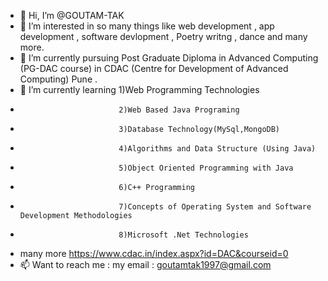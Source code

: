 - 👋 Hi, I’m @GOUTAM-TAK
- 👀 I’m interested in so many things like web development , app development , software devlopment , Poetry writng , dance and many more. 
- 🌱 I’m currently pursuing Post Graduate Diploma in Advanced Computing (PG-DAC course) in CDAC (Centre for Development of Advanced Computing) Pune .
- 💞️ I’m currently learning 1)Web Programming Technologies
-                           2)Web Based Java Programing
-                           3)Database Technology(MySql,MongoDB)
-                           4)Algorithms and Data Structure (Using Java)
-                           5)Object Oriented Programming with Java
-                           6)C++ Programming
-                           7)Concepts of Operating System and Software Development Methodologies
-                           8)Microsoft .Net Technologies
- many more https://www.cdac.in/index.aspx?id=DAC&courseid=0
- 📫 Want to reach me : my email : goutamtak1997@gmail.com 


